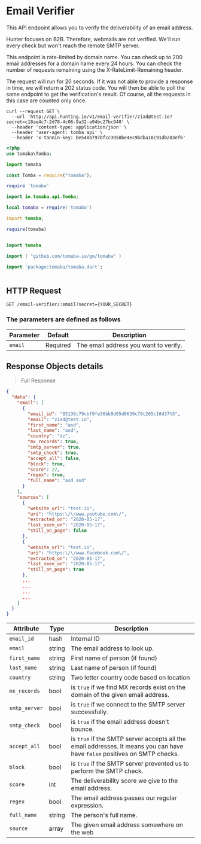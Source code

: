 # Email Verifier

This API endpoint allows you to verify the deliverability of an email address.

Hunter focuses on B2B. Therefore, webmails are not verified. We'll run every check but won't reach the remote SMTP server.

This endpoint is rate-limited by domain name. You can check up to 200 email addresses for a domain name every 24 hours. You can check the number of requests remaining using the X-RateLimit-Remaining header.

The request will run for 20 seconds. If it was not able to provide a response in time, we will return a 202 status code. You will then be able to poll the same endpoint to get the verification's result. Of course, all the requests in this case are counted only once.

```shell
curl --request GET \
  --url 'http://api.hunting.io/v1/email-verifier/ziad@test.io?secret=c18ae4c7-2d78-4c06-9a32-a94bc27bc940' \
  --header 'content-type: application/json' \
  --header 'user-agent: tomba api' \
  --header 'x-tannin-key: be548b797bfcc3950be4ec9bdba18c91db203ef6'
```

```php
<?php
use tomaba\Tomba;

```

```python
import tomaba

```

```javascript
const Tomba = require("tomaba");

```

```ruby
require 'tomaba'

```

```java
import io.tomaba.api.Tomba;

```

```lua
local tomaba = require('tomaba')

```

```d
import tomaba;

```

```r
require(tomaba)

```

```elixir

```

```swift
import tomaba

```

```go
import ( "github.com/tomaba-io/go/tomaba" )

```

```dart
import 'package:tomaba/tomaba.dart';

```

```powershell

```

## HTTP Request

`GET /email-verifier/:email?secret={YOUR_SECRET}`

### The parameters are defined as follows

| Parameter | Default  | Description                           |
| --------- | -------- | ------------------------------------- |
| `email`   | Required | The email address you want to verify. |

## Response  Objects details

> Full Response

```json
{
  "data": {
    "email": [
      {
        "email_id": "85136c79cbf9fe36bb9d05d0639c70c265c18d37%5",
        "email": "ziad@test.io",
        "first_name": "asd",
        "last_name": "asd",
        "country": "dz",
        "mx_records": true,
        "smtp_server": true,
        "smtp_check": true,
        "accept_all": false,
        "block": true,
        "score": 22,
        "regex": true,
        "full_name": "asd asd"
      }
    ],
    "sources": [
      {
        "website_url": "test.io",
        "uri": "https:\/\/www.youtube.com\/",
        "extracted_on": "2020-05-17",
        "last_seen_on": "2020-05-17",
        "still_on_page": false
      },
      {
        "website_url": "test.io",
        "uri": "https:\/\/www.facebook.com\/",
        "extracted_on": "2020-05-17",
        "last_seen_on": "2020-05-17",
        "still_on_page": true
      },
      ...
      ...
      ...
      ...
    ]
  }
}
```

| Attribute     | Type   | Description                                                                                                                |
| ------------- | ------ | -------------------------------------------------------------------------------------------------------------------------- |
| `email_id`    | hash   | Internal ID                                                                                                                |
| `email`       | string | The email address to look up.                                                                                              |
| `first_name`  | string | First name of person (if found)                                                                                            |
| `last_name`   | string | Last name of person (if found)                                                                                             |
| `country`     | string | Two letter country code based on location                                                                                  |
| `mx_records`  | bool   | is `true` if we find MX records exist on the domain of the given email address.                                            |
| `smtp_server` | bool   | is `true` if we connect to the SMTP server successfully.                                                                   |
| `smtp_check`  | bool   | is `true` if the email address doesn't bounce.                                                                             |
| `accept_all`  | bool   | is `true` if the SMTP server accepts all the email addresses. It means you can have have `false` positives on SMTP checks. |
| `block`       | bool   | is `true` if the SMTP server prevented us to perform the SMTP check.                                                       |
| `score`       | int    | The deliverability score we give to the email address.                                                                     |
| `regex`       | bool   | The email address passes our regular expression.                                                                           |
| `full_name`   | string | The person's full name.                                                                                                    |
| `source`      | array  | The given email address somewhere on the web                                                                               |
